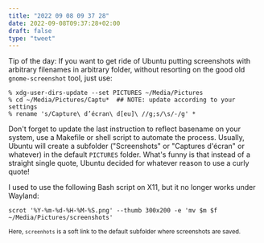 ```yaml
---
title: "2022 09 08 09 37 28"
date: 2022-09-08T09:37:28+02:00
draft: false
type: "tweet"
---
```


Tip of the day: If you want to get ride of Ubuntu putting screenshots with arbitrary filenames in arbitrary folder, without resorting on the good old `gnome-screenshot` tool, just use:

```shell
% xdg-user-dirs-update --set PICTURES ~/Media/Pictures
% cd ~/Media/Pictures/Captu*  ## NOTE: update according to your settings
% rename 's/Capture\ d’écran\ d[eu]\ //g;s/\s/-/g' *
```

Don't forget to update the last instruction to reflect basename on your system, use a Makefile or shell script to automate the process. Usually, Ubuntu will create a subfolder ("Screenshots" or "Captures d'écran" or whatever) in the default `PICTURES` folder. What's funny is that instead of a straight single quote, Ubuntu decided for whatever reason to use a curly quote!

I used to use the following Bash script on X11, but it no longer works under Wayland:

```shell
scrot '%Y-%m-%d-%H-%M-%S.png' --thumb 300x200 -e 'mv $m $f ~/Media/Pictures/screenshots'
```

<small>Here, <code>screenhots</code> is a soft link to the default subfolder where screenshots are saved.</small>
